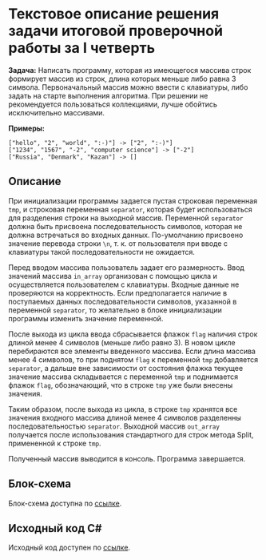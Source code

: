 # Текстовое описание решения задачи итоговой проверочной работы за I четверть

**Задача:** Написать программу, которая из имеющегося массива строк формирует массив из строк, длина которых меньше либо равна 3 символа. Первоначальный массив можно ввести с клавиатуры, либо задать на старте выполнения алгоритма. При решении не рекомендуется пользоваться коллекциями, лучше обойтись исключительно массивами.

**Примеры:**

	["hello", "2", "world", ":-)"] -> ["2", ":-)"]
	["1234", "1567", "-2", "computer science"] -> ["-2"]
	["Russia", "Denmark", "Kazan"] -> []

## Описание

При инициализации программы задается пустая строковая переменная `tmp`, и строковая переменная `separator`, которая будет использоваться для разделения строки на выходной массив. Переменной `separator` должна быть присвоена последовательность символов, которая не должна встречаться во входных данных. По-умолчанию присвоено значение перевода строки `\n`, т. к. от пользователя при вводе с клавиатуры такой последовательности не ожидается. 

Перед вводом массива пользователь задает его размерность. Ввод значений массива `in_array` организован с помощью цикла и осуществляется пользователем с клавиатуры. Входные данные не проверяются на корректность. Если предполагается наличие в поступаемых данных последовательности символов, указанной в переменной `separator`, то желательно в блоке инициализации программы изменить значение переменной.

После выхода из цикла ввода сбрасывается флажок `flag` наличия строк длиной менее 4 символов (меньше либо равно 3). В новом цикле перебираются все элементы введенного массива. Если длина массива менее 4 символов, то при поднятом `flag` к переменной `tmp` добавляется `separator`, а дальше вне зависимости от состояния флажка текущее значение массива складывается с переменной `tmp` и поднимается флажок `flag`, обозначающий, что в строке `tmp` уже были внесены значения.

Таким образом, после выхода из цикла, в строке `tmp` хранятся все значения входного массива длиной менее 4 символов разделенны последовательностью `separator`. Выходной массив `out_array` получается после использования стандартного для строк метода Split, примененной к строке `tmp`. 

Полученный массив выводится в консоль. Программа завершается.

## Блок-схема

Блок-схема доступна по [ссылке](flowchart.md).

## Исходный код C#

Исходный код доступен по [ссылке](task/Program.cs).